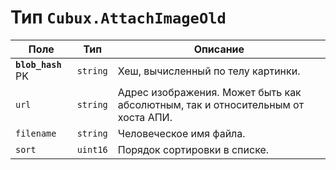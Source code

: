 Тип `Cubux.AttachImageOld`
==========================

Поле | Тип | Описание
---- | --- | --------
**`blob_hash`** PK | `string` | Хеш, вычисленный по телу картинки.
`url` | `string` | Адрес изображения. Может быть как абсолютным, так и относительным от хоста АПИ.
`filename` | `string` | Человеческое имя файла.
`sort` | `uint16` | Порядок сортировки в списке.
